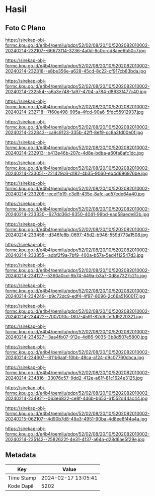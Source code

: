 # Hasil

## Foto C Plano

https://sirekap-obj-formc.kpu.go.id/e4b4/pemilu/pdpr/52/02/08/20/10/5202082010002-20240214-232107--66673f14-3236-4a0d-9c0c-cd8aee6b50c7.jpg

https://sirekap-obj-formc.kpu.go.id/e4b4/pemilu/pdpr/52/02/08/20/10/5202082010002-20240214-232318--e8be356e-a628-45cd-8c22-cf917cb83bda.jpg

https://sirekap-obj-formc.kpu.go.id/e4b4/pemilu/pdpr/52/02/08/20/10/5202082010002-20240214-232554--a6a3e748-1a97-4704-a784-d8633f477c40.jpg

https://sirekap-obj-formc.kpu.go.id/e4b4/pemilu/pdpr/52/02/08/20/10/5202082010002-20240214-232718--7f60e498-995a-4fcd-90a6-5fdc55912937.jpg

https://sirekap-obj-formc.kpu.go.id/e4b4/pemilu/pdpr/52/02/08/20/10/5202082010002-20240214-232843--ca9c9123-335b-42ff-8ef9-cc8a3fd00e0f.jpg

https://sirekap-obj-formc.kpu.go.id/e4b4/pemilu/pdpr/52/02/08/20/10/5202082010002-20240214-232913--b413e46b-207c-4d8e-bdba-a60fa8afc1dc.jpg

https://sirekap-obj-formc.kpu.go.id/e4b4/pemilu/pdpr/52/02/08/20/10/5202082010002-20240214-233051--221429c6-d182-4b35-9060-eb4d696976be.jpg

https://sirekap-obj-formc.kpu.go.id/e4b4/pemilu/pdpr/52/02/08/20/10/5202082010002-20240214-233209--ecef1b19-c3d8-435e-8afc-ad57ede64a40.jpg

https://sirekap-obj-formc.kpu.go.id/e4b4/pemilu/pdpr/52/02/08/20/10/5202082010002-20240214-233330--627dd36d-8350-4041-99bd-ead58aede83b.jpg

https://sirekap-obj-formc.kpu.go.id/e4b4/pemilu/pdpr/52/02/08/20/10/5202082010002-20240214-233458--d346fe8b-0697-45d2-b946-559d773a1508.jpg

https://sirekap-obj-formc.kpu.go.id/e4b4/pemilu/pdpr/52/02/08/20/10/5202082010002-20240214-233855--adbf2f9a-7bf9-400a-b57a-5ed4f12547d3.jpg

https://sirekap-obj-formc.kpu.go.id/e4b4/pemilu/pdpr/52/02/08/20/10/5202082010002-20240214-234127--5360a0cd-9b74-449a-b3a7-0d8d7327c21c.jpg

https://sirekap-obj-formc.kpu.go.id/e4b4/pemilu/pdpr/52/02/08/20/10/5202082010002-20240214-234249--b9c72dc9-edf4-4f97-8096-2c66a5160017.jpg

https://sirekap-obj-formc.kpu.go.id/e4b4/pemilu/pdpr/52/02/08/20/10/5202082010002-20240214-234422--7007010c-f807-4591-82d6-feffd9220321.jpg

https://sirekap-obj-formc.kpu.go.id/e4b4/pemilu/pdpr/52/02/08/20/10/5202082010002-20240214-234527--3aa4fb07-912e-4d66-9035-3b8d507e5800.jpg

https://sirekap-obj-formc.kpu.go.id/e4b4/pemilu/pdpr/52/02/08/20/10/5202082010002-20240214-234607--811b6aaf-10bb-48ca-a124-d9c07760cbca.jpg

https://sirekap-obj-formc.kpu.go.id/e4b4/pemilu/pdpr/52/02/08/20/10/5202082010002-20240214-234816--33076c57-9dd2-412e-a61f-81c1624e3125.jpg

https://sirekap-obj-formc.kpu.go.id/e4b4/pemilu/pdpr/52/02/08/20/10/5202082010002-20240214-234921--063e6822-ce8f-4d6b-b653-61552d44ac44.jpg

https://sirekap-obj-formc.kpu.go.id/e4b4/pemilu/pdpr/52/02/08/20/10/5202082010002-20240215-062107--4d90b7d8-49a3-4951-90ba-4d8ee8f44a4a.jpg

https://sirekap-obj-formc.kpu.go.id/e4b4/pemilu/pdpr/52/02/08/20/10/5202082010002-20240214-235142--2582622f-4e31-4f37-a64a-d28d6ae5f29e.jpg


## Metadata

| Key        | Value               |
| ---------- | ------------------- |
| Time Stamp | 2024-02-17 13:05:41 |
| Kode Dapil | 5202                |



